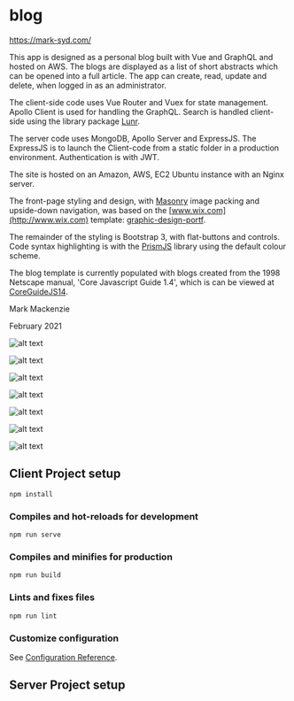 # blog

https://mark-syd.com/

This app is designed as a personal blog built with Vue and GraphQL and hosted on AWS. The blogs are displayed as a list of short abstracts which can be opened into a full article. The app can create, read, update and delete, when logged in as an administrator.

The client-side code uses Vue Router and Vuex for state management. Apollo Client is used for handling the GraphQL. Search is handled client-side using the library package [Lunr](https://lunrjs.com/). 

The server code uses MongoDB, Apollo Server and ExpressJS. The ExpressJS is to launch the Client-code from a static folder in a production environment. Authentication is with JWT. 

The site is hosted on an Amazon, AWS, EC2 Ubuntu instance with an Nginx server.

The front-page styling and design, with [Masonry](https://masonry.desandro.com/)  image packing and upside-down navigation, was based on the [www.wix.com](http://www.wix.com)  template: [graphic-design-portf](https://www.wix.com/demone2/graphic-design-portf). 

The remainder of the styling is Bootstrap 3, with flat-buttons and controls. Code syntax highlighting is with the [PrismJS](http://prismjs.com) library using the default colour scheme.
          
The blog template is currently populated with blogs created from the 1998 Netscape manual, 'Core Javascript Guide 1.4', which is can be viewed at  [CoreGuideJS14](https://docs.huihoo.com/javascript/CoreGuideJS14/index.html).

Mark Mackenzie

February 2021

![alt text](https://github.com/mmackenzie-syd/blog/blob/master/screenshots/grey/home.png)

![alt text](https://github.com/mmackenzie-syd/blog/blob/master/screenshots/grey/blog.png)

![alt text](https://github.com/mmackenzie-syd/blog/blob/master/screenshots/grey/article.png)

![alt text](https://github.com/mmackenzie-syd/blog/blob/master/screenshots/grey/contact.png)

![alt text](https://github.com/mmackenzie-syd/blog/blob/master/screenshots/grey/login.png)

![alt text](https://github.com/mmackenzie-syd/blog/blob/master/screenshots/grey/admin.png)

![alt text](https://github.com/mmackenzie-syd/blog/blob/master/screenshots/grey/add.png)

## Client Project setup 
```
npm install
```

### Compiles and hot-reloads for development
```
npm run serve
```

### Compiles and minifies for production
```
npm run build
```

### Lints and fixes files
```
npm run lint
```

### Customize configuration
See [Configuration Reference](https://cli.vuejs.org/config/).

## Server Project setup
